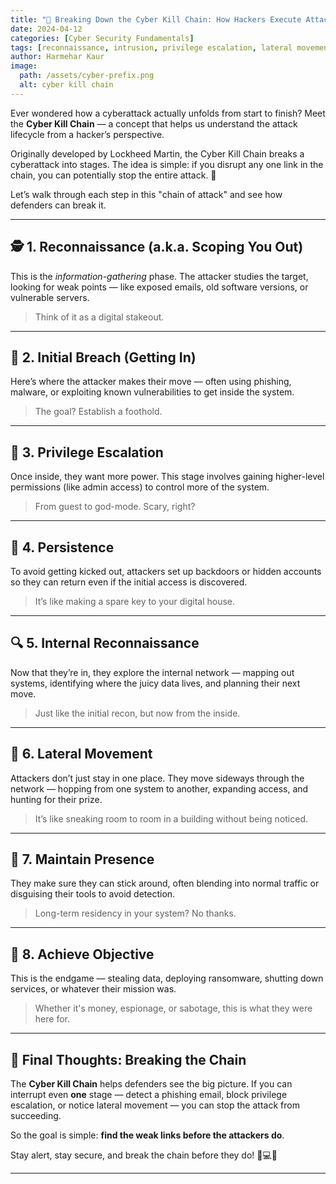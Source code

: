 ```yaml
---
title: "🔗 Breaking Down the Cyber Kill Chain: How Hackers Execute Attacks Step-by-Step"
date: 2024-04-12
categories: [Cyber Security Fundamentals]
tags: [reconnaissance, intrusion, privilege escalation, lateral movement, persistence, cyber kill chain]
author: Harmehar Kaur
image:
  path: /assets/cyber-prefix.png
  alt: cyber kill chain
---
```


Ever wondered how a cyberattack actually unfolds from start to finish? Meet the **Cyber Kill Chain** — a concept that helps us understand the attack lifecycle from a hacker’s perspective.

Originally developed by Lockheed Martin, the Cyber Kill Chain breaks a cyberattack into stages. The idea is simple: if you disrupt any one link in the chain, you can potentially stop the entire attack. 🛑

Let’s walk through each step in this "chain of attack" and see how defenders can break it.

---

## 🕵️ 1. Reconnaissance (a.k.a. Scoping You Out)

This is the *information-gathering* phase. The attacker studies the target, looking for weak points — like exposed emails, old software versions, or vulnerable servers.

> Think of it as a digital stakeout.

---

## 🚪 2. Initial Breach (Getting In)

Here’s where the attacker makes their move — often using phishing, malware, or exploiting known vulnerabilities to get inside the system.

> The goal? Establish a foothold.

---

## 🧗 3. Privilege Escalation

Once inside, they want more power. This stage involves gaining higher-level permissions (like admin access) to control more of the system.

> From guest to god-mode. Scary, right?

---

## 🔁 4. Persistence

To avoid getting kicked out, attackers set up backdoors or hidden accounts so they can return even if the initial access is discovered.

> It’s like making a spare key to your digital house.

---

## 🔍 5. Internal Reconnaissance

Now that they’re in, they explore the internal network — mapping out systems, identifying where the juicy data lives, and planning their next move.

> Just like the initial recon, but now from the inside.

---

## 🔄 6. Lateral Movement

Attackers don’t just stay in one place. They move sideways through the network — hopping from one system to another, expanding access, and hunting for their prize.

> It’s like sneaking room to room in a building without being noticed.

---

## 💼 7. Maintain Presence

They make sure they can stick around, often blending into normal traffic or disguising their tools to avoid detection.

> Long-term residency in your system? No thanks.

---

## 🎯 8. Achieve Objective

This is the endgame — stealing data, deploying ransomware, shutting down services, or whatever their mission was.

> Whether it's money, espionage, or sabotage, this is what they were here for.

---

## 🔐 Final Thoughts: Breaking the Chain

The **Cyber Kill Chain** helps defenders see the big picture. If you can interrupt even **one** stage — detect a phishing email, block privilege escalation, or notice lateral movement — you can stop the attack from succeeding.

So the goal is simple: **find the weak links before the attackers do**.

Stay alert, stay secure, and break the chain before they do! 🔐💻🚨

---
